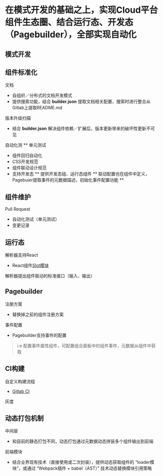 
# 在模式开发的基础之上，实现Cloud平台组件生态圈、结合运行态、开发态（Pagebuilder），全部实现自动化

模式开发
-----------

组件标准化
-----------
文档
* 自组织／分布式的文档开发模式
* 提供搜索功能，结合 **builder.json** 提取文档相关配置，搜索时进行整合从Gitlab上提取README.md

版本升级扫描
* 结合 **builder.json** 解决组件依赖／扩展后，版本更新带来的破坏性更新不可见

自动化测
   ** 单元测试
 * 组件回归自动化
 * CSS开发规范
 * 组件联动设计规范
 * 支持开发态
   ** 提供开发态组、运行态组件
   ** 联动配置也在组件中定义，Pagebuier提取事件的元数据描述，初始化事件配置功能
   ** 

组件维护
-----------
Pull Request
* 自动化测试（单元测试）
* 变更记录

运行态
-----------
解析器支持React
* React组件[Slot模块](https://www.npmjs.com/package/react-slot)

解析器提出组件联动的标准接口（输入、输出）

Pagebuilder
-----------
注册方案
* 替换掉之前的组件注册方案

事件配置
* Pagebuilder支持事件的配置
> i.e 配置事件属性组件，可配置组合面板中的组件事件，元数据从组件中获取

CI构建
-----------
自定义构建流程
* [Gitlab CI](https://about.gitlab.com/features/gitlab-ci-cd/)

灰度

动态打包机制
-----------
中间层
* 和目前的静态打包不同，动态打包通过元数据动态拼装多个组件输出到前端

前端模块
* 结合业界现有技术（直接使用或二次封装），提供动态获取组件的 “loader模块”，或通过 “Webpack插件 + babel（AST）” 技术动态替换模块引用策略
